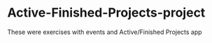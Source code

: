 # Active-Finished-Projects-project
These were exercises with events and Active/Finished Projects app
